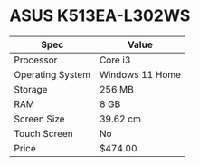 # ASUS K513EA-L302WS

| Spec | Value |
|---|---|
| Processor | Core i3 |
| Operating System | Windows 11 Home |
| Storage | 256 MB |
| RAM | 8 GB |
| Screen Size | 39.62 cm |
| Touch Screen | No |
| Price | $474.00 |
